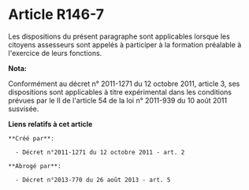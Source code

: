 # Article R146-7

Les dispositions du présent paragraphe sont applicables lorsque les citoyens assesseurs sont appelés à participer à la
formation préalable à l'exercice de leurs fonctions.

**Nota:**

Conformément au décret n° 2011-1271 du 12 octobre 2011, article 3, ses dispositions sont applicables à titre expérimental
dans les conditions prévues par le II de l'article 54 de la loi n° 2011-939 du 10 août 2011 susvisée.

**Liens relatifs à cet article**

	**Créé par**:

	  - Décret n°2011-1271 du 12 octobre 2011 - art. 2

	**Abrogé par**:

	  - Décret n°2013-770 du 26 août 2013 - art. 5
